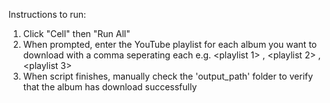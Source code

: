 Instructions to run:

1. Click "Cell" then "Run All"
2. When prompted, enter the YouTube playlist for each album you want to download with a comma seperating each
e.g. <playlist 1> , <playlist 2> , <playlist 3>
3. When script finishes, manually check the 'output_path' folder to verify that the album has download successfully
